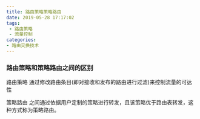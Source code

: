 ```yaml
---
title: 路由策略策略路由
date: 2019-05-28 17:17:02
tags:
 - 路由策略
 - 流量控制
categories:
- 路由交换技术
---
```


### 路由策略和策略路由之间的区别
路由策略 通过修改路由条目(即对接收和发布的路由进行过滤)来控制流量的可达性

策略路由 之间通过依据用户定制的策略进行转发，且该策略优于路由表转发，这种方式称为策略路由。


